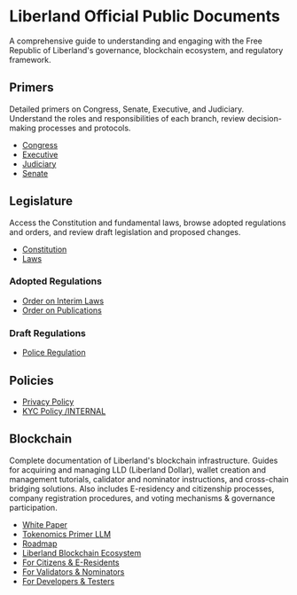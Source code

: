 # Liberland Official Public Documents

A comprehensive guide to understanding and engaging with the Free Republic of Liberland's governance, blockchain ecosystem, and regulatory framework.

## Primers

Detailed primers on Congress, Senate, Executive, and Judiciary. Understand the roles and responsibilities of each branch, review decision-making processes and protocols.

* [Congress](/primers/congress)
* [Executive](/primers/executive)
* [Judiciary](/primers/judiciary)
* [Senate](/primers/senate)

## Legislature

Access the Constitution and fundamental laws, browse adopted regulations and orders, and review draft legislation and proposed changes.

* [Constitution](https://github.com/liberland/constitution/blob/master/Constitution.md)
* [Laws](https://github.com/liberland/laws)

### Adopted Regulations

* [Order on Interim Laws](<regulations/in force/orders/order-on-interim-laws.md>)
* [Order on Publications](<regulations/in force/orders/order-on-publication.md>)

### Draft Regulations

* [Police Regulation](regulations/drafts/police-regulation.md)

## Policies

* [Privacy Policy](<policies/in force/justice/privacy-policy.md>)
* [KYC Policy /INTERNAL](<policies/in force/justice/privacy-policy.md>)

## Blockchain

Complete documentation of Liberland's blockchain infrastructure. Guides for acquiring and managing LLD (Liberland Dollar), wallet creation and management tutorials, calidator and nominator instructions, and cross-chain bridging solutions. Also includes E-residency and citizenship processes, company registration procedures, and voting mechanisms & governance participation.

* [White Paper](https://github.com/liberland/docs/blob/master/blockchain/white-paper.md)
* [Tokenomics Primer LLM](https://github.com/liberland/docs/blob/master/blockchain/tokenomics-primer.md)
* [Roadmap](/blockchain/roadmap)
* [Liberland Blockchain Ecosystem](/blockchain/ecosystem)
* [For Citizens & E-Residents](/blockchain/for-citizens)
* [For Validators & Nominators](blockchain/for-validators-nominators-and-stakers)
* [For Developers & Testers](for-developers-and-testers)